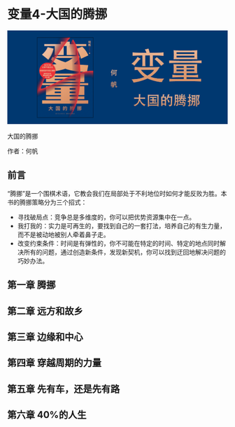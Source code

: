变量4-大国的腾挪
==========================

![变量4](contents/wx-cover-235-1.png)

大国的腾挪

作者：何帆

前言
--------------------------

“腾挪”是一个围棋术语，它教会我们在局部处于不利地位时如何才能反败为胜。本书的腾挪策略分为三个招式：

- 寻找破局点：竞争总是多维度的，你可以把优势资源集中在一点。
- 我打我的：实力是可再生的，要找到自己的一套打法，培养自己的有生力量，而不是被动地被别人牵着鼻子走。
- 改变约束条件：时间是有弹性的，你不可能在特定的时间、特定的地点同时解决所有的问题，通过创造新条件，发现新契机，你可以找到迂回地解决问题的巧妙办法。

第一章 腾挪
--------------------------

第二章 远方和故乡
--------------------------

第三章 边缘和中心
--------------------------

第四章 穿越周期的力量
--------------------------

第五章 先有车，还是先有路
--------------------------

第六章 40%的人生
--------------------------